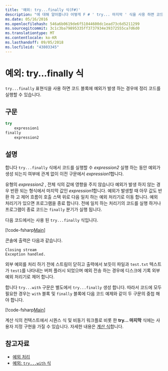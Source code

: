 ```yaml
---
title: '예외: try...finally 식(F#)'
description: "에 대해 알아봅니다 어떻게 F # ' try... 마지막 ' 식을 사용 하면 코드 블록에 예외가 발생 하는 경우에 정리 코드를 실행할 수 있습니다."
ms.date: 05/16/2016
ms.openlocfilehash: 546a6b0619de6f51044600dc1ead73c6d5211299
ms.sourcegitcommit: 3c1c3ba79895335ff3737934e39372555ca7d6d0
ms.translationtype: MT
ms.contentlocale: ko-KR
ms.lasthandoff: 09/05/2018
ms.locfileid: "43803345"
---
```

# <a name="exceptions-the-tryfinally-expression"></a>예외: try...finally 식

`try...finally` 표현식을 사용 하면 코드 블록에 예외가 발생 하는 경우에 정리 코드를 실행할 수 있습니다.

## <a name="syntax"></a>구문

```fsharp
try
    expression1
finally
    expression2
```

## <a name="remarks"></a>설명

합니다 `try...finally` 식에서 코드를 실행할 수 *expression2* 실행 하는 동안 예외가 생성 되는지 여부에 관계 없이 이전 구문에서 *expression1*합니다.

유형의 *expression2* , 전체 식의 값에 영향을 주지 않습니다 예외가 발생 하지 않는 경우 반환 되는 형식에서 마지막 값인 *expression1*합니다. 예외가 발생할 때 아무 값도 반환 하 고 제어 흐름이 호출 스택 위로 다음 일치 하는 예외 처리기로 이동 합니다. 예외 처리기가 있으면 프로그램을 종료 합니다. 전에 일치 하는 처리기의 코드를 실행 하거나 프로그램이 종료 코드는 `finally` 분기가 실행 됩니다.

다음 코드에서는 사용 된 `try...finally` 식입니다.

[!code-fsharp[Main](../../../../samples/snippets/fsharp/lang-ref-2/snippet5701.fs)]

콘솔에 출력은 다음과 같습니다.

```
Closing stream
Exception handled.
```

외부 예외를 처리 하기 전에 스트림이 닫히고 출력에서 보듯이 파일과 `test.txt` 텍스트가 `test1`를 나타내는 버퍼 플러시 되었으며 예외 전송 하는 경우에 디스크에 기록 외부 예외 처리기로 제어 합니다.

합니다 `try...with` 구문은 별도에서 `try...finally` 생성 합니다. 따라서 코드에 모두 필요한 경우는 `with` 블록 및 `finally` 블록에 다음 코드 예제와 같이 두 구문의 중첩 해야 합니다.

[!code-fsharp[Main](../../../../samples/snippets/fsharp/lang-ref-2/snippet5702.fs)]

계산 식의 컨텍스트에서 시퀀스 식 및 비동기 워크플로 비롯 한 **try... 마지막** 식에는 사용자 지정 구현을 가질 수 있습니다. 자세한 내용은 [계산 식](../computation-expressions.md)합니다.

## <a name="see-also"></a>참고자료

- [예외 처리](index.md)
- [예외: `try...with` 식](the-try-with-expression.md)
